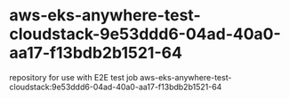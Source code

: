 # aws-eks-anywhere-test-cloudstack-9e53ddd6-04ad-40a0-aa17-f13bdb2b1521-64
repository for use with E2E test job aws-eks-anywhere-test-cloudstack:9e53ddd6-04ad-40a0-aa17-f13bdb2b1521-64
